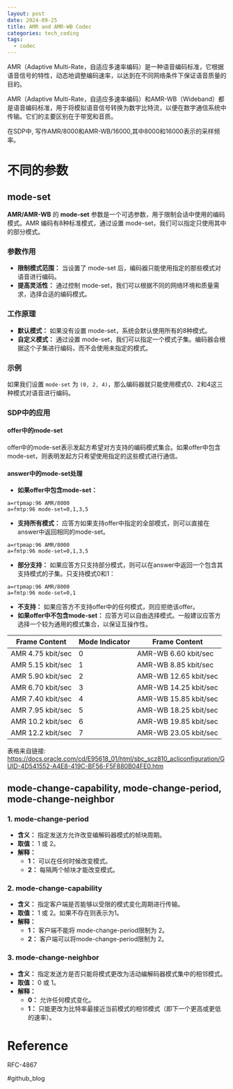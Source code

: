 ```yaml
---
layout: post
date: 2024-09-25
title: AMR and AMR-WB Codec
categories: tech_coding
tags:
  - codec
---
```



AMR（Adaptive Multi-Rate，自适应多速率编码）是一种语音编码标准，它根据语音信号的特性，动态地调整编码速率，以达到在不同网络条件下保证语音质量的目的。

AMR（Adaptive Multi-Rate，自适应多速率编码）和AMR-WB（Wideband）都是语音编码标准，用于将模拟语音信号转换为数字比特流，以便在数字通信系统中传输。它们的主要区别在于带宽和音质。

在SDP中, 写作AMR/8000和AMR-WB/16000,其中8000和16000表示的采样频率。


# 不同的参数
## mode-set
**AMR/AMR-WB** 的 **mode-set** 参数是一个可选参数，用于限制会话中使用的编码模式。AMR 编码有8种标准模式，通过设置 mode-set，我们可以指定只使用其中的部分模式。

### 参数作用

* **限制模式范围：** 当设置了 mode-set 后，编码器只能使用指定的那些模式对语音进行编码。
* **提高灵活性：** 通过控制 mode-set，我们可以根据不同的网络环境和质量需求，选择合适的编码模式。

### 工作原理

* **默认模式：** 如果没有设置 mode-set，系统会默认使用所有的8种模式。
* **自定义模式：** 通过设置 mode-set，我们可以指定一个模式子集。编码器会根据这个子集进行编码，而不会使用未指定的模式。

### 示例
如果我们设置 `mode-set` 为 `(0, 2, 4)`，那么编码器就只能使用模式0、2和4这三种模式对语音进行编码。

### SDP中的应用
#### offer中的mode-set
offer中的mode-set表示发起方希望对方支持的编码模式集合。如果offer中包含mode-set，则表明发起方只希望使用指定的这些模式进行通信。

#### answer中的mode-set处理
* **如果offer中包含mode-set：**
```sdp
a=rtpmap:96 AMR/8000
a=fmtp:96 mode-set=0,1,3,5
```
  * **支持所有模式：** 应答方如果支持offer中指定的全部模式，则可以直接在answer中返回相同的mode-set。
```sdp
a=rtpmap:96 AMR/8000
a=fmtp:96 mode-set=0,1,3,5
```
  * **部分支持：** 如果应答方只支持部分模式，则可以在answer中返回一个包含其支持模式的子集。只支持模式0和1：
```sdp
a=rtpmap:96 AMR/8000
a=fmtp:96 mode-set=0,1
```
  * **不支持：** 如果应答方不支持offer中的任何模式，则应拒绝该offer。
* **如果offer中不包含mode-set：**
  应答方可以自由选择模式。一般建议应答方选择一个较为通用的模式集合，以保证互操作性。




|Frame Content   |   Mode Indicator|      Frame Content|
|---|---|---|
|AMR 4.75 kbit/sec        |0|             AMR-WB 6.60 kbit/sec|
|AMR 5.15 kbit/sec        |1|             AMR-WB 8.85 kbit/sec
AMR 5.90 kbit/sec    |    2  |           AMR-WB 12.65 kbit/sec
AMR 6.70 kbit/sec    |    3  |           AMR-WB 14.25 kbit/sec
|AMR 7.40 kbit/sec     |   4  |           AMR-WB 15.85 kbit/sec
|AMR 7.95 kbit/sec        |5  |           AMR-WB 18.25 kbit/sec
AMR 10.2 kbit/sec      |  6   |          AMR-WB 19.85 kbit/sec
AMR 12.2 kbit/sec      |  7   |          AMR-WB 23.05 kbit/sec

表格来自链接: https://docs.oracle.com/cd/E95618_01/html/sbc_scz810_acliconfiguration/GUID-4D541552-A4E8-419C-BF56-F5F880B04FE0.htm

## mode-change-capability, mode-change-period, mode-change-neighbor
### 1. mode-change-period

* **含义：** 指定发送方允许改变编解码器模式的帧块周期。
* **取值：** 1 或 2。
* **解释：**
    * **1：** 可以在任何时候改变模式。
    * **2：** 每隔两个帧块才能改变模式。

### 2. mode-change-capability

* **含义：** 指定客户端是否能够以受限的模式变化周期进行传输。
* **取值：** 1 或 2。如果不存在则表示为1。
* **解释：**
    * **1：** 客户端不能将 mode-change-period限制为 2。
    * **2：** 客户端可以将mode-change-period限制为 2。

### 3. mode-change-neighbor

* **含义：** 指定发送方是否只能将模式更改为活动编解码器模式集中的相邻模式。
* **取值：** 0 或 1。
* **解释：**
    * **0：** 允许任何模式变化。
    * **1：** 只能更改为比特率最接近当前模式的相邻模式（即下一个更高或更低的速率）。



# Reference
RFC-4867

#github_blog